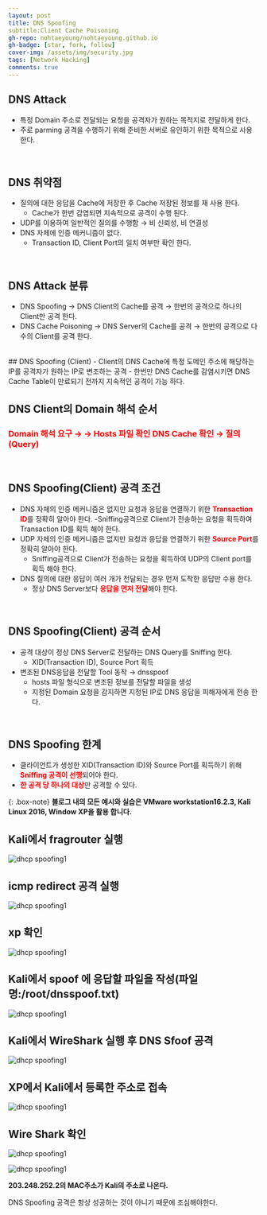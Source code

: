 ```yaml
---
layout: post
title: DNS Spoofing
subtitle:Client Cache Poisoning
gh-repo: nohtaeyoung/nohtaeyoung.github.io
gh-badge: [star, fork, follow]
cover-img: /assets/img/security.jpg
tags: [Network Hacking]
comments: true
---
```


## DNS Attack
- 특정 Domain 주소로 전달되는 요청을 공격자가 원하는 목적지로 전달하게 한다.
- 주로 parming 공격을 수행하기 위해 준비한 서버로 유인하기 위한 목적으로 사용한다.
<br>

## DNS 취약점
- 질의에 대한 응답을 Cache에 저장한 후 Cache 저장된 정보를 재 사용 한다.
  - Cache가 한번 감염되면 지속적으로 공격이 수행 된다.
- UDP를 이용하여 일반적인 질의를 수행함 → 비 신뢰성, 비 연결성
- DNS 자체에 인증 메커니즘이 없다.
  - Transaction ID, Client Port의 일치 여부만 확인 한다.
<br>

## DNS Attack 분류
- DNS Spoofing → DNS Client의 Cache를 공격 → 한번의 공격으로 하나의 Client만 공격 한다.
- DNS Cache Poisoning → DNS Server의 Cache를 공격 → 한번의 공격으로 다수의 Client를 공격 한다.
<br>
## DNS Spoofing (Client)
- Client의 DNS Cache에 특정 도메인 주소에 해당하는 IP를 공격자가 원하는 IP로 변조하는 공격
- 한번만 DNS Cache를 감염시키면 DNS Cache Table이 만료되기 전까지 지속적인 공격이 가능 하다.
<br>

## DNS Client의 Domain 해석 순서
<h3 style="color:red">Domain 해석 요구 → → Hosts 파일 확인 DNS Cache 확인 → 질의(Query)</h3>
<br>

## DNS Spoofing(Client) 공격 조건
- DNS 자체의 인증 메커니즘은 없지만 요청과 응답을 연결하기 위한 <b style="color:red">Transaction ID</b>를 정확히 알아야 한다.
  -Sniffing공격으로 Client가 전송하는 요청을 획득하여 Transaction ID를 획득 해야 한다.
- UDP 자체의 인증 메커니즘은 없지만 요청과 응답을 연결하기 위한 <b style="color:red">Source Port</b>를 정확히 알아야 한다.
  - Sniffing공격으로 Client가 전송하는 요청을 획득하여 UDP의 Client port를 획득 해야 한다.
- DNS 질의에 대한 응답이 여러 개가 전달되는 경우 먼저 도착한 응답만 수용 한다.
  - 정상 DNS Server보다 <b style="color:red">응답을 먼저 전달</b>해야 한다.
<br>

## DNS Spoofing(Client) 공격 순서
- 공격 대상이 정상 DNS Server로 전달하는 DNS Query를 Sniffing 한다.
  - XID(Transaction ID), Source Port 획득
- 변조된 DNS응답을 전달할 Tool 동작 → dnsspoof
  - hosts 파일 형식으로 변조된 정보를 전달할 파일을 생성
  - 지정된 Domain 요청을 감지하면 지정된 IP로 DNS 응답을 피해자에게 전송 한다.
<br>

## DNS Spoofing 한계
- 클라이언트가 생성한 XID(Transaction ID)와 Source Port를 획득하기 위해 <b style="color:red">Sniffing 공격이 선행</b>되어야 한다.
- <b style="color:red">한 공격 당 하나의 대상</b>만 공격할 수 있다.
  
  
    
{: .box-note}
<b>블로그 내의 모든 예시와 실습은 VMware workstation16.2.3, Kali Linux 2016, Window XP을 활용 합니다.<br></b>

## Kali에서 fragrouter 실행

![dhcp spoofing1](../assets/img/dns_spoofing/dns_spoofing1.png)

## icmp redirect 공격 실행

![dhcp spoofing1](../assets/img/dns_spoofing/dns_spoofing2.png)

## xp 확인

![dhcp spoofing1](../assets/img/dns_spoofing/dns_spoofing3.png)

## Kali에서 spoof 에 응답할 파일을 작성(파일명:/root/dnsspoof.txt)

![dhcp spoofing1](../assets/img/dns_spoofing/dns_spoofing4.png)

## Kali에서 WireShark 실행 후 DNS Sfoof 공격

![dhcp spoofing1](../assets/img/dns_spoofing/dns_spoofing5.png)

## XP에서 Kali에서 등록한 주소로 접속

![dhcp spoofing1](../assets/img/dns_spoofing/dns_spoofing6.png)

## Wire Shark 확인

![dhcp spoofing1](../assets/img/dns_spoofing/dns_spoofing6.png)

![dhcp spoofing1](../assets/img/dns_spoofing/dns_spoofing6.png)

<b>203.248.252.2의 MAC주소가 Kali의 주소로 나온다.</b>

DNS Spoofing 공격은 항상 성공하는 것이 아니기 때문에 조심해야한다.


